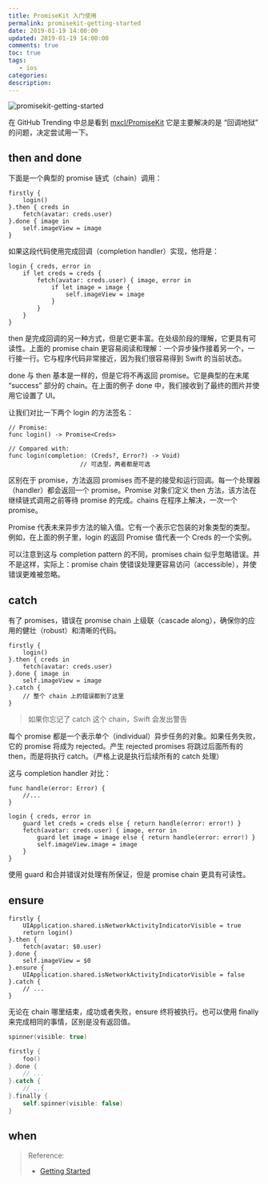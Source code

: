 ```yaml
---
title: PromiseKit 入门使用
permalink: promisekit-getting-started
date: 2019-01-19 14:00:00
updated: 2019-01-19 14:00:00
comments: true
toc: true
tags:
   - ios
categories:
description:
---
```


<img src="https://ws3.sinaimg.cn/large/006tKfTcly1g0me5rnttbj31xz0u01l0.jpg" alt="promisekit-getting-started" />

在 GitHub Trending 中总是看到 [mxcl/PromiseKit](https://github.com/mxcl/PromiseKit) 它是主要解决的是 “回调地狱” 的问题，决定尝试用一下。

## then and done

下面是一个典型的 promise 链式（chain）调用：

```
firstly {
    login()
}.then { creds in
    fetch(avatar: creds.user)
}.done { image in
    self.imageView = image
}
```

<!-- more -->

如果这段代码使用完成回调（completion handler）实现，他将是：

```
login { creds, error in
    if let creds = creds {
        fetch(avatar: creds.user) { image, error in
            if let image = image {
                self.imageView = image
            }
        }
    }
}
```

then 是完成回调的另一种方式，但是它更丰富。在处级阶段的理解，它更具有可读性。上面的 promise chain 更容易阅读和理解：一个异步操作接着另一个，一行接一行。它与程序代码非常接近，因为我们很容易得到 Swift 的当前状态。

done 与 then 基本是一样的，但是它将不再返回 promise。它是典型的在末尾 “success” 部分的 chain。在上面的例子 done 中，我们接收到了最终的图片并使用它设置了 UI。

让我们对比一下两个 login 的方法签名：

```
// Promise:
func login() -> Promise<Creds>

// Compared with:
func login(completion: (Creds?, Error?) -> Void)
                    // 可选型，两者都是可选
```

区别在于 promise，方法返回 promises 而不是的接受和运行回调。每一个处理器（handler）都会返回一个 promise。Promise 对象们定义 then 方法，该方法在继续链式调用之前等待 promise 的完成。chains 在程序上解决，一次一个 promise。

Promise 代表未来异步方法的输入值。它有一个表示它包装的对象类型的类型。例如，在上面的例子里，login 的返回 Promise 值代表一个 Creds 的一个实例。

可以注意到这与 completion pattern 的不同，promises chain 似乎忽略错误。并不是这样，实际上：promise chain 使错误处理更容易访问（accessible），并使错误更难被忽略。

## catch

有了 promises，错误在 promise chain 上级联（cascade along），确保你的应用的健壮（robust）和清晰的代码。

```
firstly {
    login()
}.then { creds in
    fetch(avatar: creds.user)
}.done { image in
    self.imageView = image
}.catch {
    // 整个 chain 上的错误都到了这里
}
```

> 如果你忘记了 catch 这个 chain，Swift 会发出警告

每个 promise 都是一个表示单个（individual）异步任务的对象。如果任务失败，它的 promise 将成为 rejected。产生 rejected promises 将跳过后面所有的 then，而是将执行 catch。（严格上说是执行后续所有的 catch 处理）

这与 completion handler 对比：

```
func handle(error: Error) {
    //...
}

login { creds, error in
    guard let creds = creds else { return handle(error: error!) }
    fetch(avatar: creds.user) { image, error in
        guard let image = image else { return handle(error: error!) }
        self.imageView.image = image
    }
}
```

使用 guard 和合并错误对处理有所保证，但是 promise chain 更具有可读性。

## ensure

```
firstly {
    UIApplication.shared.isNetworkActivityIndicatorVisible = true
    return login()
}.then {
    fetch(avatar: $0.user)
}.done {
    self.imageView = $0
}.ensure {
    UIApplication.shared.isNetworkActivityIndicatorVisible = false
}.catch {
    // ...
}
```

无论在 chain 哪里结束，成功或者失败，ensure 终将被执行。也可以使用 finally 来完成相同的事情，区别是没有返回值。

```swift
spinner(visible: true)

firstly {
    foo()
}.done {
    // ...
}.catch {
    // ...
}.finally {
    self.spinner(visible: false)
}
```

## when





> Reference:
> - [Getting Started](https://github.com/mxcl/PromiseKit/blob/master/Documentation/GettingStarted.md)
